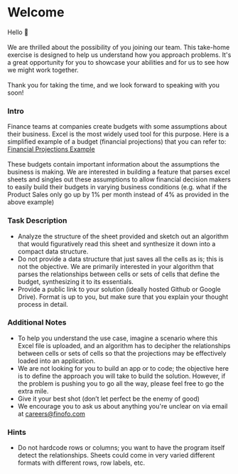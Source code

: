 # Welcome
Hello 👋<br /><br />
We are thrilled about the possibility of you joining our team. This take-home exercise is designed to help us understand how you approach problems. It's a great opportunity for you to showcase your abilities and for us to see how we might work together.<br /><br />
Thank you for taking the time, and we look forward to speaking with you soon!
### Intro
Finance teams at companies create budgets with some assumptions about their business. Excel is the most widely used tool for this purpose. Here is a simplified example of a budget (financial projections) that you can refer to:<br />
[Financial Projections Example](https://docs.google.com/spreadsheets/d/1B30XbPre5XyD9ItRZ6PN98xCeZe4SplpNQhEjq2ASHo/edit?usp=sharing)<br /><br />
These budgets contain important information about the assumptions the business is making. We are interested in building a feature that parses excel sheets and singles out these assumptions to allow financial decision makers to easily build their budgets in varying business conditions (e.g. what if the Product Sales only go up by 1% per month instead of 4% as provided in the above example)

### Task Description
- Analyze the structure of the sheet provided and sketch out an algorithm that would figuratively read this sheet and synthesize it down into a compact data structure.
- Do not provide a data structure that just saves all the cells as is; this is not the objective. We are primarily interested in your algorithm that parses the relationships between cells or sets of cells that define the budget, synthesizing it to its essentials. 
- Provide a public link to your solution (ideally hosted Github or Google Drive). Format is up to you, but make sure that you explain your thought process in detail.

### Additional Notes
- To help you understand the use case, imagine a scenario where this Excel file is uploaded, and an algorithm has to decipher the relationships between cells or sets of cells so that the projections may be effectively loaded into an application.
- We are not looking for you to build an app or to code; the objective here is to define the approach you will take to build the solution. However, if the problem is pushing you to go all the way, please feel free to go the extra mile. 
- Give it your best shot (don’t let perfect be the enemy of good)
- We encourage you to ask us about anything you're unclear on via email at [careers@finofo.com](mailto:careers@finofo.com)

### Hints
- Do not hardcode rows or columns; you want to have the program itself detect the relationships. Sheets could come in very varied different formats with different rows, row labels, etc.
